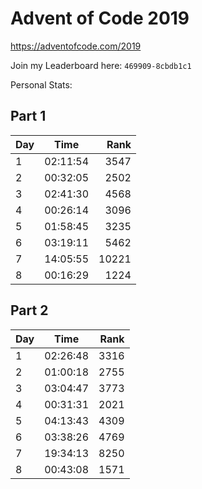 # Advent of Code 2019
https://adventofcode.com/2019

Join my Leaderboard here: `469909-8cbdb1c1`

Personal Stats:

## Part 1
| Day |   Time   |  Rank |
|-----|:--------:|------:|
| 1   | 02:11:54 |  3547 |
| 2   | 00:32:05 |  2502 |
| 3   | 02:41:30 |  4568 |
| 4   | 00:26:14 | 3096  |
| 5   | 01:58:45 | 3235  |
| 6   | 03:19:11 | 5462  |
| 7   | 14:05:55 | 10221 |
| 8   | 00:16:29 | 1224  |

## Part 2
| Day |   Time   | Rank |
|-----|:--------:|-----:|
| 1   | 02:26:48 | 3316 |
| 2   | 01:00:18 | 2755 |
| 3   | 03:04:47 | 3773 |
| 4   | 00:31:31 | 2021 |
| 5   | 04:13:43 | 4309 |
| 6   | 03:38:26 | 4769 |
| 7   | 19:34:13 | 8250 |
| 8   | 00:43:08 | 1571 |
